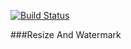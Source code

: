 [![Build Status](https://travis-ci.org/montes/resize-and-watermark.svg)](https://travis-ci.org/montes/resize-and-watermark)

###Resize And Watermark

